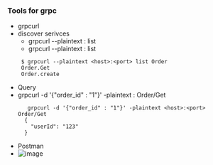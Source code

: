 ### Tools for grpc
* grpcurl
 * discover serivces
   * grpcurl --plaintext <host>:<port> list
   * grpcurl --plaintext <host>:<port> list <specific service>
   ```  
    $ grpcurl --plaintext <host>:<port> list Order
    Order.Get
    Order.create
   ```
 * Query
  * grpcurl -d '{"order_id" : "1"}' -plaintext <host>:<port> Order/Get
    ```
       grpcurl -d '{"order_id" : "1"}' -plaintext <host>:<port> Order/Get
      {
        "userId": "123"
      }
    ```
* Postman
* ![image](https://github.com/user-attachments/assets/5653dedf-fae7-4c55-98a5-c97e0cff825e)
    
